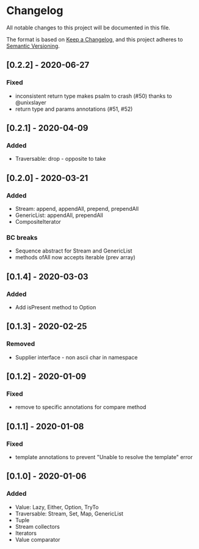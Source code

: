 # Changelog
All notable changes to this project will be documented in this file.

The format is based on [Keep a Changelog](https://keepachangelog.com/en/1.0.0/),
and this project adheres to [Semantic Versioning](https://semver.org/spec/v2.0.0.html).

## [0.2.2] - 2020-06-27
### Fixed
- inconsistent return type makes psalm to crash (#50) thanks to @unixslayer
- return type and params annotations (#51, #52)

## [0.2.1] - 2020-04-09
### Added
- Traversable: drop - opposite to take 

## [0.2.0] - 2020-03-21
### Added
- Stream: append, appendAll, prepend, prependAll
- GenericList: appendAll, prependAll
- CompositeIterator

### BC breaks
- Sequence abstract for Stream and GenericList
- methods ofAll now accepts iterable (prev array)

## [0.1.4] - 2020-03-03
### Added
- Add isPresent method to Option

## [0.1.3] - 2020-02-25
### Removed
- Supplier interface - non ascii char in namespace

## [0.1.2] - 2020-01-09
### Fixed
- remove to specific annotations for compare method

## [0.1.1] - 2020-01-08
### Fixed
- template annotations to prevent "Unable to resolve the template" error

## [0.1.0] - 2020-01-06
### Added
- Value: Lazy, Either, Option, TryTo
- Traversable: Stream, Set, Map, GenericList
- Tuple
- Stream collectors
- Iterators
- Value comparator
